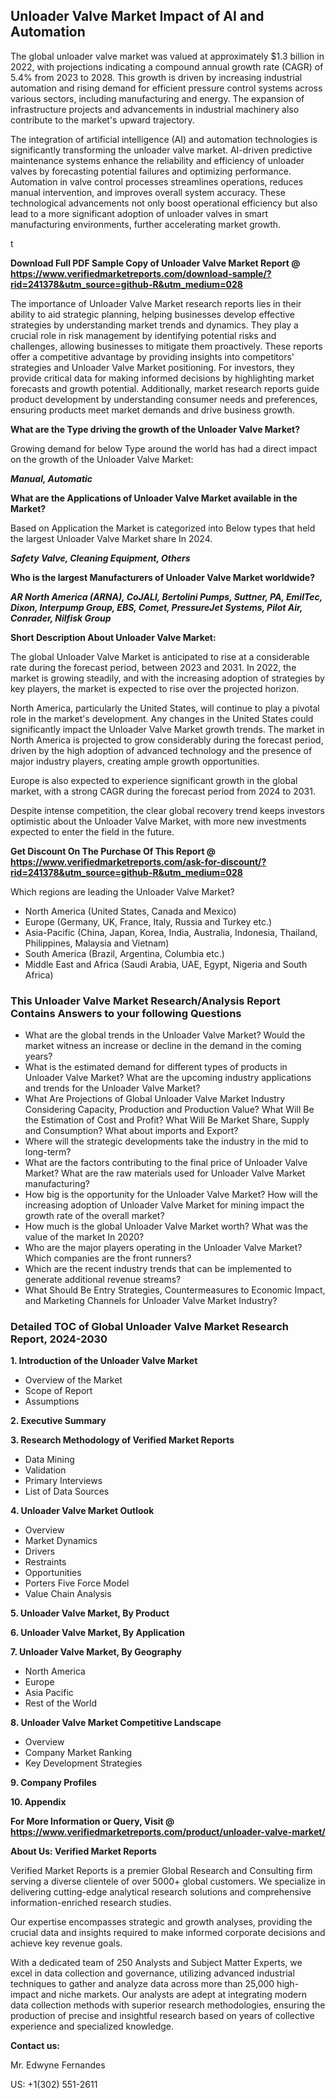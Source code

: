 <h2>Unloader Valve Market Impact of AI and Automation</h2><p>The global unloader valve market was valued at approximately $1.3 billion in 2022, with projections indicating a compound annual growth rate (CAGR) of 5.4% from 2023 to 2028. This growth is driven by increasing industrial automation and rising demand for efficient pressure control systems across various sectors, including manufacturing and energy. The expansion of infrastructure projects and advancements in industrial machinery also contribute to the market's upward trajectory.</p><p>The integration of artificial intelligence (AI) and automation technologies is significantly transforming the unloader valve market. AI-driven predictive maintenance systems enhance the reliability and efficiency of unloader valves by forecasting potential failures and optimizing performance. Automation in valve control processes streamlines operations, reduces manual intervention, and improves overall system accuracy. These technological advancements not only boost operational efficiency but also lead to a more significant adoption of unloader valves in smart manufacturing environments, further accelerating market growth.</p>t</p><p id="" class=""><strong>Download Full PDF Sample Copy of Unloader Valve Market Report @ <a href="https://www.verifiedmarketreports.com/download-sample/?rid=241378&utm_source=github-R&utm_medium=028" target="_blank">https://www.verifiedmarketreports.com/download-sample/?rid=241378&utm_source=github-R&utm_medium=028</a></strong></p><p>The importance of&nbsp;Unloader Valve Market research reports lies in their ability to aid strategic planning, helping businesses develop effective strategies by understanding market trends and dynamics. They play a crucial role in risk management by identifying potential risks and challenges, allowing businesses to mitigate them proactively. These reports offer a competitive advantage by providing insights into competitors' strategies and Unloader Valve Market positioning. For investors, they provide critical data for making informed decisions by highlighting market forecasts and growth potential. Additionally, market research reports guide product development by understanding consumer needs and preferences, ensuring products meet market demands and drive business growth.</p><p><strong>What are the&nbsp;Type driving the growth of the Unloader Valve Market?</strong></p><p id="" class="">Growing demand for below Type around the world has had a direct impact on the growth of the Unloader Valve Market:</p><em><strong>Manual, Automatic</strong></em></p><strong>What are the&nbsp;Applications&nbsp;of Unloader Valve Market available in the Market?</strong></p><p id="" class="">Based on Application the Market is categorized into Below types that held the largest Unloader Valve Market share In 2024.</p><em><strong>Safety Valve, Cleaning Equipment, Others</strong></em></p><strong>Who is the largest Manufacturers of Unloader Valve Market worldwide?</strong></p><p><em><strong>AR North America (ARNA), CoJALI, Bertolini Pumps, Suttner, PA, EmilTec, Dixon, Interpump Group, EBS, Comet, PressureJet Systems, Pilot Air, Conrader, Nilfisk Group</strong></em></p><p id="" class=""><strong>Short Description About Unloader Valve Market:</strong></p><p>The global Unloader Valve Market is anticipated to rise at a considerable rate during the forecast period, between 2023 and 2031. In 2022, the market is growing steadily, and with the increasing adoption of strategies by key players, the market is expected to rise over the projected horizon.</p><p>North America, particularly the United States, will continue to play a pivotal role in the market's development. Any changes in the United States could significantly impact the Unloader Valve Market growth trends. The market in North America is projected to grow considerably during the forecast period, driven by the high adoption of advanced technology and the presence of major industry players, creating ample growth opportunities.</p><p>Europe is also expected to experience significant growth in the global market, with a strong CAGR during the forecast period from 2024 to 2031.</p><p>Despite intense competition, the clear global recovery trend keeps investors optimistic about the Unloader Valve Market, with more new investments expected to enter the field in the future.</p><p id="" class=""><strong>Get Discount On The Purchase Of This Report @ <a href="https://www.verifiedmarketreports.com/ask-for-discount/?rid=241378&utm_source=github-R&utm_medium=028" target="_blank">https://www.verifiedmarketreports.com/ask-for-discount/?rid=241378&utm_source=github-R&utm_medium=028</a></strong></p>Which regions are leading the Unloader Valve Market?</p><ul><li>North America (United States, Canada and Mexico)</li><li>Europe (Germany, UK, France, Italy, Russia and Turkey etc.)</li><li>Asia-Pacific (China, Japan, Korea, India, Australia, Indonesia, Thailand, Philippines, Malaysia and Vietnam)</li><li>South America (Brazil, Argentina, Columbia etc.)</li><li>Middle East and Africa (Saudi Arabia, UAE, Egypt, Nigeria and South Africa)</li></ul><h3 id="" class="">This Unloader Valve Market Research/Analysis Report Contains Answers to your following Questions</h3><ul><li>What are the global trends in the Unloader Valve Market? Would the market witness an increase or decline in the demand in the coming years?</li><li>What is the estimated demand for different types of products in Unloader Valve Market? What are the upcoming industry applications and trends for the Unloader Valve Market?</li><li>What Are Projections of Global Unloader Valve Market Industry Considering Capacity, Production and Production Value? What Will Be the Estimation of Cost and Profit? What Will Be Market Share, Supply and Consumption? What about imports and Export?</li><li>Where will the strategic developments take the industry in the mid to long-term?</li><li>What are the factors contributing to the final price of Unloader Valve Market? What are the raw materials used for Unloader Valve Market manufacturing?</li><li>How big is the opportunity for the Unloader Valve Market? How will the increasing adoption of Unloader Valve Market for mining impact the growth rate of the overall market?</li><li>How much is the global Unloader Valve Market worth? What was the value of the market In 2020?</li><li>Who are the major players operating in the Unloader Valve Market? Which companies are the front runners?</li><li>Which are the recent industry trends that can be implemented to generate additional revenue streams?</li><li>What Should Be Entry Strategies, Countermeasures to Economic Impact, and Marketing Channels for Unloader Valve Market Industry?</li></ul><h3 id="" class="">Detailed TOC of Global Unloader Valve Market Research Report, 2024-2030</h3><p id="" class=""><strong>1. Introduction of the Unloader Valve Market</strong></p><ul><li>Overview of the Market</li><li>Scope of Report</li><li>Assumptions</li></ul><p id="" class=""><strong>2. Executive Summary</strong></p><p id="" class=""><strong>3. Research Methodology of Verified Market Reports</strong></p><ul><li>Data Mining</li><li>Validation</li><li>Primary Interviews</li><li>List of Data Sources</li></ul><p id="" class=""><strong>4. Unloader Valve Market Outlook</strong></p><ul><li>Overview</li><li>Market Dynamics</li><li>Drivers</li><li>Restraints</li><li>Opportunities</li><li>Porters Five Force Model</li><li>Value Chain Analysis</li></ul><p id="" class=""><strong>5. Unloader Valve Market, By Product</strong></p><p id="" class=""><strong>6. Unloader Valve Market, By Application</strong></p><p id="" class=""><strong>7. Unloader Valve Market, By Geography</strong></p><ul><li>North America</li><li>Europe</li><li>Asia Pacific</li><li>Rest of the World</li></ul><p id="" class=""><strong>8. Unloader Valve Market Competitive Landscape</strong></p><ul><li>Overview</li><li>Company Market Ranking</li><li>Key Development Strategies</li></ul><p id="" class=""><strong>9. Company Profiles</strong></p><p id="" class=""><strong>10. Appendix</strong></p><p id="" class=""><strong>For More Information or Query, Visit @ <a href="https://www.verifiedmarketreports.com/product/unloader-valve-market/" target="_blank">https://www.verifiedmarketreports.com/product/unloader-valve-market/</a></strong></p><p id="" class=""><strong>About Us: Verified Market Reports</strong></p><p id="" class="">Verified Market Reports is a premier Global Research and Consulting firm serving a diverse clientele of over 5000+ global customers. We specialize in delivering cutting-edge analytical research solutions and comprehensive information-enriched research studies.</p><p id="" class="">Our expertise encompasses strategic and growth analyses, providing the crucial data and insights required to make informed corporate decisions and achieve key revenue goals.</p><p id="" class="">With a dedicated team of 250 Analysts and Subject Matter Experts, we excel in data collection and governance, utilizing advanced industrial techniques to gather and analyze data across more than 25,000 high-impact and niche markets. Our analysts are adept at integrating modern data collection methods with superior research methodologies, ensuring the production of precise and insightful research based on years of collective experience and specialized knowledge.</p><p id="" class=""><strong>Contact us:</strong></p><p id="" class="">Mr. Edwyne Fernandes</p><p id="" class="">US: +1(302) 551-2611</p>